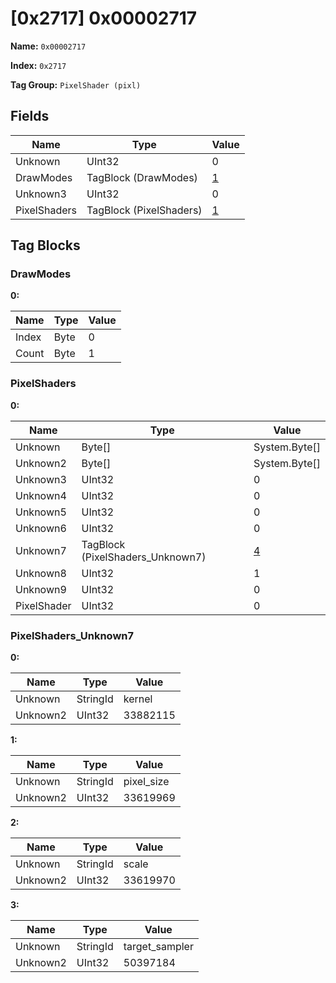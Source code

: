 # [0x2717] 0x00002717

**Name:** ```0x00002717```

**Index:** ```0x2717```

**Tag Group:** ```PixelShader (pixl)```

## Fields

Name	| Type	| Value
---	|---	|---	|
Unknown	|UInt32	|0
DrawModes	|TagBlock (DrawModes)	|[1](#drawmodes)
Unknown3	|UInt32	|0
PixelShaders	|TagBlock (PixelShaders)	|[1](#pixelshaders)


## Tag Blocks

### DrawModes

**0:**

Name	| Type	| Value
---	|---	|---	|
Index	|Byte	|0
Count	|Byte	|1


### PixelShaders

**0:**

Name	| Type	| Value
---	|---	|---	|
Unknown	|Byte[]	|System.Byte[]
Unknown2	|Byte[]	|System.Byte[]
Unknown3	|UInt32	|0
Unknown4	|UInt32	|0
Unknown5	|UInt32	|0
Unknown6	|UInt32	|0
Unknown7	|TagBlock (PixelShaders_Unknown7)	|[4](#pixelshaders_unknown7)
Unknown8	|UInt32	|1
Unknown9	|UInt32	|0
PixelShader	|UInt32	|0


### PixelShaders_Unknown7

**0:**

Name	| Type	| Value
---	|---	|---	|
Unknown	|StringId	|kernel
Unknown2	|UInt32	|33882115


**1:**

Name	| Type	| Value
---	|---	|---	|
Unknown	|StringId	|pixel_size
Unknown2	|UInt32	|33619969


**2:**

Name	| Type	| Value
---	|---	|---	|
Unknown	|StringId	|scale
Unknown2	|UInt32	|33619970


**3:**

Name	| Type	| Value
---	|---	|---	|
Unknown	|StringId	|target_sampler
Unknown2	|UInt32	|50397184


